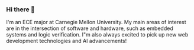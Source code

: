 ### Hi there 👋

I'm an ECE major at Carnegie Mellon University.  My main areas of interest are in the intersection of software and hardware, such as embedded systems and logic verification.  I"m also always excited to pick up new web development technologies and AI advancements!

<!--
**TeamTeaSC/TeamTeaSC** is a ✨ _special_ ✨ repository because its `README.md` (this file) appears on your GitHub profile.

Here are some ideas to get you started:

- 🔭 I’m currently working on ...
- 🌱 I’m currently learning ...
- 👯 I’m looking to collaborate on ...
- 🤔 I’m looking for help with ...
- 💬 Ask me about ...
- 📫 How to reach me: ...
- 😄 Pronouns: ...
- ⚡ Fun fact: ...
-->
